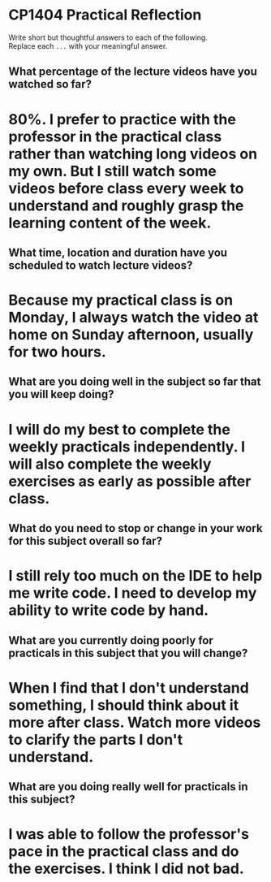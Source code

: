 # CP1404 Practical Reflection

Write short but thoughtful answers to each of the following.  
Replace each `...` with your meaningful answer.

## What percentage of the lecture videos have you watched so far?

# 80%. I prefer to practice with the professor in the practical class rather than watching long videos on my own. But I still watch some videos before class every week to understand and roughly grasp the learning content of the week.

## What time, location and duration have you scheduled to watch lecture videos?

# Because my practical class is on Monday, I always watch the video at home on Sunday afternoon, usually for two hours.

## What are you doing well in the subject so far that you will keep doing?

# I will do my best to complete the weekly practicals independently. I will also complete the weekly exercises as early as possible after class.

## What do you need to stop or change in your work for this subject overall so far?

# I still rely too much on the IDE to help me write code. I need to develop my ability to write code by hand.

## What are you currently doing poorly for practicals in this subject that you will change?

# When I find that I don't understand something, I should think about it more after class. Watch more videos to clarify the parts I don't understand.

## What are you doing really well for practicals in this subject?

# I was able to follow the professor's pace in the practical class and do the exercises. I think I did not bad.
